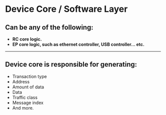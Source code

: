 # Device Core / Software Layer

## Can be any of the following:

* **RC core logic.**
* **EP core logic, such as ethernet controller, USB controller... etc.**

***

## **Device core is responsible for generating:**

* Transaction type
* Address
* Amount of data
* Data
* Traffic class
* Message index
* And more.
